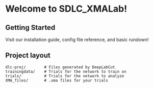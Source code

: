 # Welcome to SDLC_XMALab!

## Getting Started
Visit our installation guide, config file reference, and basic rundown!
## Project layout

    dlc-proj/        # Files generated by DeepLabCut
    trainingdata/    # Trials for the network to train on
    trials/          # Trials for the network to analyze
    XMA_files/       # .xma files for your trials
